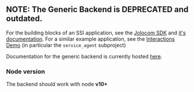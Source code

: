 ## NOTE: The Generic Backend is DEPRECATED and outdated.
For the building blocks of an SSI application, see the [Jolocom SDK](https://github.com/jolocom/jolocom-sdk) and [it's documentation](https://jolocom.github.io/jolocom-sdk/1.0.0-rc11/).
For a similar example application, see the [Interactions Demo](https://github.com/jolocom/interactions-demo) (in particular the `service_agent` subproject)

Documentation for the generic backend is currently hosted [here](https://jolocom.slite.com/p/note/RGanceZUjeLQZqGxGrpStJ).

### Node version
The backend should work with node **v10+**
